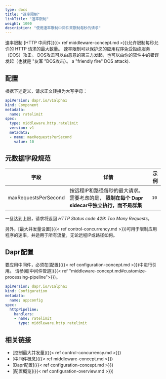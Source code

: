 ```yaml
---
type: docs
title: "速率限制"
linkTitle: "速率限制"
weight: 1000
description: "使用速率限制中间件来限制每秒的请求"
---
```


速率限制 [HTTP 中间件]({{< ref middleware-concept.md >}})允许限制每秒允许的 HTTP 请求的最大数量。 速率限制可以保护您的应用程序免受拒绝服务（DOS）攻击。 DOS攻击可以由恶意的第三方发起，也可以由你的软件中的错误发起（也就是 "友军 "DOS攻击）。 a "friendly fire" DOS attack).

## 配置

根据下述定义，请求正文转换为大写字母：
```yaml
apiVersion: dapr.io/v1alpha1
kind: Component
metadata:
  name: ratelimit
spec:
  type: middleware.http.ratelimit
  version: v1
  metadata:
  - name: maxRequestsPerSecond
    value: 10
```

## 元数据字段规范

| 字段                   | 详情                                                         | 示例   |
| -------------------- | ---------------------------------------------------------- | ---- |
| maxRequestsPerSecond | 按远程IP和路径每秒的最大请求。 需要考虑的是， **限制在每个 Dapr sidecar中独立执行，而不是群集** | `10` |

一旦达到上限，请求将返回 *HTTP Status code 429: Too Many Requests*。

另外，[最大并发量设置]({{< ref control-concurrency.md >}})可用于限制应用程序的速率，并适用于所有流量，无论远程IP或路径如何。

## Dapr配置

要应用中间件，必须在[配置]({{< ref configuration-concept.md >}})中进行引用。 请参阅[中间件管道]({{< ref "middleware-concept.md#customize-processing-pipeline">}})。

```yaml
apiVersion: dapr.io/v1alpha1
kind: Configuration
metadata:
  name: appconfig
spec:
  httpPipeline:
    handlers:
    - name: ratelimit
      type: middleware.http.ratelimit
```

## 相关链接

- [控制最大并发量]({{< ref control-concurrency.md >}})
- [中间件概念]({{< ref middleware-concept.md >}})
- [Dapr配置]({{< ref configuration-concept.md >}})
- [配置概览]({{< ref configuration-overview.md >}})
